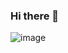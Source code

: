 ### Hi there 👋

<!--
**Bulletninja/bulletninja** is a ✨ _special_ ✨ repository because its `README.md` (this file) appears on your GitHub profile.

Here are some ideas to get you started:

- 🔭 I’m currently working on ...
- 🌱 I’m currently learning ...
- 👯 I’m looking to collaborate on ...
- 🤔 I’m looking for help with ...
- 💬 Ask me about ...
- 📫 How to reach me: ...
- 😄 Pronouns: ...
- ⚡ Fun fact: ...

My stats..

![My Stats](https://github-readme-stats-six-steel-35.vercel.app/api?username=bulletninja&count_private=true&show_icons=true&theme=synthwave&show=discussions_started,prs_merged,prs_merged_percentage&hide=stars&custom_title=Bulletninja%27s%20yearly%20github%20stats)

[Compare on ShipTalkers](https://shiptalkers.dev/compare?github=bulletninja&twitter=thebulletninja)

My top languages..

![My top languages](https://github-readme-stats-six-steel-35.vercel.app/api/top-langs?username=bulletninja&count_private=true&theme=synthwave&layout=donut)


Pins

![A pin](https://github-readme-stats-six-steel-35.vercel.app/api/pin?username=bulletninja&count_private=true&show_icons=true&theme=synthwave&repo=github-readme-stats)
-->

![image](https://github.com/Bulletninja/bulletninja/assets/71659/07dfec28-3028-4dd8-aada-ee630a44d7e9)
